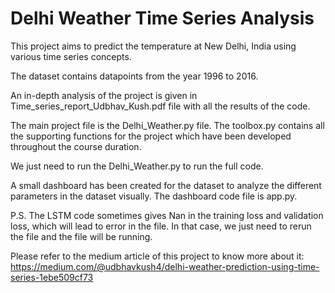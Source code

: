 # Delhi Weather Time Series Analysis

This project aims to predict the temperature at New Delhi, India using various time series concepts.

The dataset contains datapoints from the year 1996 to 2016.

An in-depth analysis of the project is given in Time_series_report_Udbhav_Kush.pdf file with all the results of the code.

The main project file is the Delhi_Weather.py file.
The toolbox.py contains all the supporting functions for the project which have been developed throughout the course duration.

We just need to run the Delhi_Weather.py to run the full code.

A small dashboard has been created for the dataset to analyze the different parameters in the dataset visually. The dashboard code file is app.py.

P.S. The LSTM code sometimes gives Nan in the training loss and validation loss, which will lead to error in the file. In that case, we just need to rerun the file and the file will be running.

Please refer to the medium article of this project to know more about it: https://medium.com/@udbhavkush4/delhi-weather-prediction-using-time-series-1ebe509cf73
